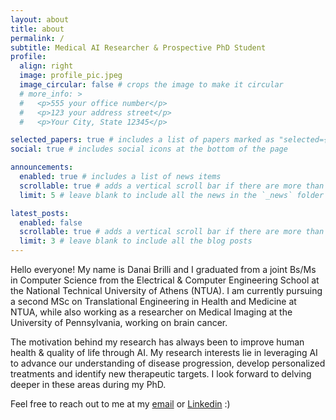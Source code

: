 ```yaml
---
layout: about
title: about
permalink: /
subtitle: Medical AI Researcher & Prospective PhD Student
profile:
  align: right
  image: profile_pic.jpeg
  image_circular: false # crops the image to make it circular
  # more_info: >
  #   <p>555 your office number</p>
  #   <p>123 your address street</p>
  #   <p>Your City, State 12345</p>

selected_papers: true # includes a list of papers marked as "selected={true}"
social: true # includes social icons at the bottom of the page

announcements:
  enabled: true # includes a list of news items
  scrollable: true # adds a vertical scroll bar if there are more than 3 news items
  limit: 5 # leave blank to include all the news in the `_news` folder

latest_posts:
  enabled: false
  scrollable: true # adds a vertical scroll bar if there are more than 3 new posts items
  limit: 3 # leave blank to include all the blog posts
---
```


Hello everyone!
My name is Danai Brilli and I graduated from a joint Bs/Ms in Computer Science from the Electrical & Computer Engineering School at the National Technical University of Athens (NTUA). I am currently pursuing a second MSc on Translational Engineering in Health and Medicine at NTUA, while also working as a researcher on Medical Imaging at the University of Pennsylvania, working on brain cancer. 

The motivation behind my research has always been to improve human health & quality of life through AI. My research interests lie in leveraging AI to advance our understanding of disease progression, develop personalized treatments and identify new therapeutic targets. I look forward to delving deeper in these areas during my PhD. 

Feel free to reach out to me at my [email](mailto:danaibrilli@gmail.com) or [Linkedin](https://www.linkedin.com/in/danai-brilli) :)

